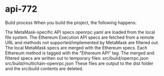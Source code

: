 # api-772

Build process
When you build the project, the following happens:

The MetaMask-specific API specs openrpc.yaml are loaded from the local file system.
The Ethereum Execution API specs are fetched from a remote URL and methods not supported/implemented by MetaMask are filtered out.
The local MetaMask specs are merged with the Ethereum specs.
Each Ethereum method is tagged with the "Ethereum API" tag.
The merged and filtered specs are written out to temporary files:
src/build/openrpc.json
src/build/multichain-openrpc.json
These files are output to the dist folder and the src/build contents are deleted.

